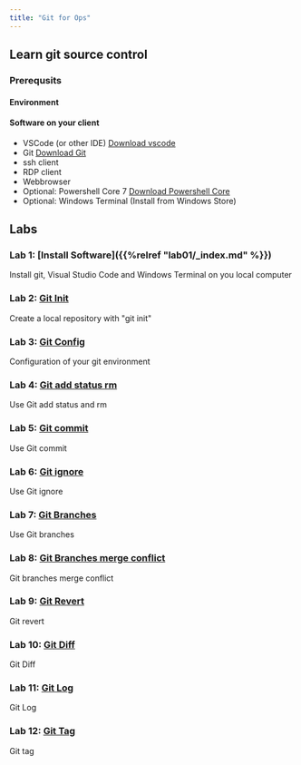 ```yaml
---
title: "Git for Ops"
---
```


## Learn git source control

### Prerequsits

#### Environment

#### Software on your client

* VSCode (or other IDE) [Download vscode](https://code.visualstudio.com/download)
* Git [Download Git](https://git-scm.com/downloads)
* ssh client
* RDP client
* Webbrowser
* Optional: Powershell Core 7 [Download Powershell Core](https://github.com/PowerShell/PowerShell)
* Optional: Windows Terminal (Install from Windows Store)

## Labs

### Lab 1: [Install Software]({{%relref "lab01/_index.md" %}})

Install git, Visual Studio Code and Windows Terminal on you local computer

### Lab 2: [Git Init](lab02/lab2.md)

Create a local repository with "git init"

### Lab 3: [Git Config](lab03/lab3.md)

Configuration of your git environment

### Lab 4: [Git add status rm](lab04/lab4.md)

Use Git add status and rm

### Lab 5: [Git commit](lab05/lab5.md)

Use Git commit

### Lab 6: [Git ignore](lab06/lab6.md)

Use Git ignore

### Lab 7: [Git Branches](lab07/lab7.md)

Use Git branches

### Lab 8: [Git Branches merge conflict](lab08/lab8.md)

Git branches merge conflict

### Lab 9: [Git Revert](lab09/lab9.md)

Git revert

### Lab 10: [Git Diff](lab10/lab10.md)

Git Diff

### Lab 11: [Git Log](lab11/lab11.md)

Git Log

### Lab 12: [Git Tag](lab12/lab12.md)

Git tag

